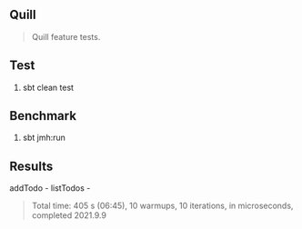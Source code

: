 Quill
-----
>Quill feature tests.

Test
----
1. sbt clean test

Benchmark
---------
1. sbt jmh:run

Results
-------
addTodo - 
listTodos - 
>Total time: 405 s (06:45), 10 warmups, 10 iterations, in microseconds, completed 2021.9.9